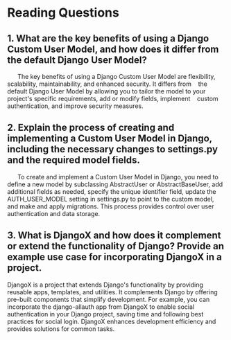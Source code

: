 # Reading Questions

## 1. What are the key benefits of using a Django Custom User Model, and how does it differ from the default Django User Model?

      The key benefits of using a Django Custom User Model are flexibility, scalability, maintainability, and enhanced security. It differs from    the default Django User Model by allowing you to tailor the model to your project's specific requirements, add or modify fields, implement    custom authentication, and improve security measures.




## 2. Explain the process of creating and implementing a Custom User Model in Django, including the necessary changes to settings.py and the required model fields.

      To create and implement a Custom User Model in Django, you need to define a new model by subclassing AbstractUser or AbstractBaseUser, add additional fields as needed, specify the unique identifier field, update the AUTH_USER_MODEL setting in settings.py to point to the custom model, and make and apply migrations. This process provides control over user authentication and data storage.




## 3. What is DjangoX and how does it complement or extend the functionality of Django? Provide an example use case for incorporating DjangoX in a project.

  DjangoX is a project that extends Django's functionality by providing reusable apps, templates, and utilities. It complements Django by offering pre-built components that simplify development. For example, you can incorporate the django-allauth app from DjangoX to enable social authentication in your Django project, saving time and following best practices for social login. DjangoX enhances development efficiency and provides solutions for common tasks.
